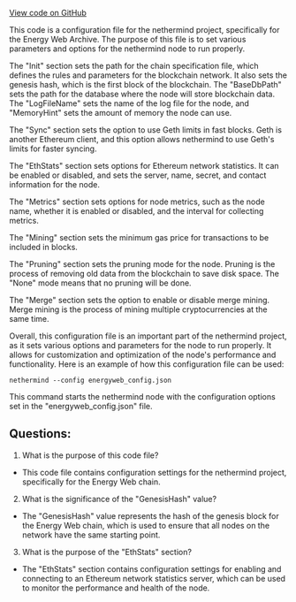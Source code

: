 [View code on GitHub](https://github.com/nethermindeth/nethermind/Nethermind.Runner/configs/energyweb_archive.cfg)

This code is a configuration file for the nethermind project, specifically for the Energy Web Archive. The purpose of this file is to set various parameters and options for the nethermind node to run properly. 

The "Init" section sets the path for the chain specification file, which defines the rules and parameters for the blockchain network. It also sets the genesis hash, which is the first block of the blockchain. The "BaseDbPath" sets the path for the database where the node will store blockchain data. The "LogFileName" sets the name of the log file for the node, and "MemoryHint" sets the amount of memory the node can use.

The "Sync" section sets the option to use Geth limits in fast blocks. Geth is another Ethereum client, and this option allows nethermind to use Geth's limits for faster syncing.

The "EthStats" section sets options for Ethereum network statistics. It can be enabled or disabled, and sets the server, name, secret, and contact information for the node.

The "Metrics" section sets options for node metrics, such as the node name, whether it is enabled or disabled, and the interval for collecting metrics.

The "Mining" section sets the minimum gas price for transactions to be included in blocks.

The "Pruning" section sets the pruning mode for the node. Pruning is the process of removing old data from the blockchain to save disk space. The "None" mode means that no pruning will be done.

The "Merge" section sets the option to enable or disable merge mining. Merge mining is the process of mining multiple cryptocurrencies at the same time.

Overall, this configuration file is an important part of the nethermind project, as it sets various options and parameters for the node to run properly. It allows for customization and optimization of the node's performance and functionality. Here is an example of how this configuration file can be used:

```
nethermind --config energyweb_config.json
```

This command starts the nethermind node with the configuration options set in the "energyweb_config.json" file.
## Questions: 
 1. What is the purpose of this code file?
- This code file contains configuration settings for the nethermind project, specifically for the Energy Web chain.

2. What is the significance of the "GenesisHash" value?
- The "GenesisHash" value represents the hash of the genesis block for the Energy Web chain, which is used to ensure that all nodes on the network have the same starting point.

3. What is the purpose of the "EthStats" section?
- The "EthStats" section contains configuration settings for enabling and connecting to an Ethereum network statistics server, which can be used to monitor the performance and health of the node.